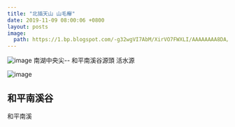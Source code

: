 ```yaml
---
title: "北插天山 山毛櫸"
date: 2019-11-09 08:00:06 +0800
layout: posts
image: 
  path: https://1.bp.blogspot.com/-g32wgVI7AbM/XirVO7FWXLI/AAAAAAAA8DA/wkbywlB9gcQZ512WimlFS6f1V2fNDm8UgCLcBGAsYHQ/s1600/_MG_3512.JPG
---
```


![image](https://1.bp.blogspot.com/-g32wgVI7AbM/XirVO7FWXLI/AAAAAAAA8DA/wkbywlB9gcQZ512WimlFS6f1V2fNDm8UgCLcBGAsYHQ/s1600/_MG_3512.JPG)
南湖中央尖-- 和平南溪谷源頭 活水源

![image](https://photos.app.goo.gl/hXebKpYWyG4T1eQh6)

## 和平南溪谷

和平南溪

